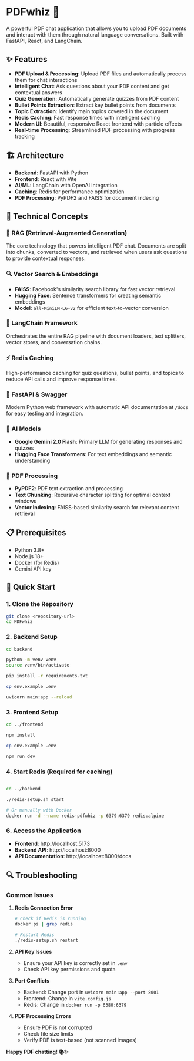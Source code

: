 # PDFwhiz 🚀

A powerful PDF chat application that allows you to upload PDF documents and interact with them through natural language conversations. Built with FastAPI, React, and LangChain.

## ✨ Features

- **PDF Upload & Processing**: Upload PDF files and automatically process them for chat interactions
- **Intelligent Chat**: Ask questions about your PDF content and get contextual answers
- **Quiz Generation**: Automatically generate quizzes from PDF content
- **Bullet Points Extraction**: Extract key bullet points from documents
- **Topic Extraction**: Identify main topics covered in the document
- **Redis Caching**: Fast response times with intelligent caching
- **Modern UI**: Beautiful, responsive React frontend with particle effects
- **Real-time Processing**: Streamlined PDF processing with progress tracking

## 🏗️ Architecture

- **Backend**: FastAPI with Python
- **Frontend**: React with Vite
- **AI/ML**: LangChain with OpenAI integration
- **Caching**: Redis for performance optimization
- **PDF Processing**: PyPDF2 and FAISS for document indexing

## 🧠 Technical Concepts

### 🤖 RAG (Retrieval-Augmented Generation)
The core technology that powers intelligent PDF chat. Documents are split into chunks, converted to vectors, and retrieved when users ask questions to provide contextual responses.

### 🔍 Vector Search & Embeddings
- **FAISS**: Facebook's similarity search library for fast vector retrieval
- **Hugging Face**: Sentence transformers for creating semantic embeddings
- **Model**: `all-MiniLM-L6-v2` for efficient text-to-vector conversion

### 🧩 LangChain Framework
Orchestrates the entire RAG pipeline with document loaders, text splitters, vector stores, and conversation chains.

### ⚡ Redis Caching
High-performance caching for quiz questions, bullet points, and topics to reduce API calls and improve response times.

### 🚀 FastAPI & Swagger
Modern Python web framework with automatic API documentation at `/docs` for easy testing and integration.

### 🤖 AI Models
- **Google Gemini 2.0 Flash**: Primary LLM for generating responses and quizzes
- **Hugging Face Transformers**: For text embeddings and semantic understanding

### 📄 PDF Processing
- **PyPDF2**: PDF text extraction and processing
- **Text Chunking**: Recursive character splitting for optimal context windows
- **Vector Indexing**: FAISS-based similarity search for relevant content retrieval

## 📋 Prerequisites

- Python 3.8+
- Node.js 18+
- Docker (for Redis)
- Gemini API key

## 🚀 Quick Start

### 1. Clone the Repository

```bash
git clone <repository-url>
cd PDFwhiz
```

### 2. Backend Setup

```bash
cd backend

python -m venv venv
source venv/bin/activate  

pip install -r requirements.txt

cp env.example .env

uvicorn main:app --reload
```

### 3. Frontend Setup

```bash
cd ../frontend

npm install

cp env.example .env

npm run dev
```

### 4. Start Redis (Required for caching)

```bash

cd ../backend

./redis-setup.sh start

# Or manually with Docker
docker run -d --name redis-pdfwhiz -p 6379:6379 redis:alpine
```


### 6. Access the Application

- **Frontend**: http://localhost:5173
- **Backend API**: http://localhost:8000
- **API Documentation**: http://localhost:8000/docs


## 🔍 Troubleshooting

### Common Issues

1. **Redis Connection Error**
   ```bash
   # Check if Redis is running
   docker ps | grep redis
   
   # Restart Redis
   ./redis-setup.sh restart
   ```

2. **API Key Issues**
   - Ensure your  API key is correctly set in `.env`
   - Check API key permissions and quota

3. **Port Conflicts**
   - Backend: Change port in `uvicorn main:app --port 8001`
   - Frontend: Change in `vite.config.js`
   - Redis: Change in `docker run -p 6380:6379`

4. **PDF Processing Errors**
   - Ensure PDF is not corrupted
   - Check file size limits
   - Verify PDF is text-based (not scanned images)


**Happy PDF chatting! 📚✨** 